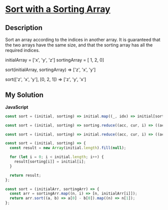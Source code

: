 # [Sort with a Sorting Array](https://www.codewars.com/kata/59dc8288fc3c49cc3f000039)

## Description

Sort an array according to the indices in another array. It is guaranteed that the two arrays have the same size, and that the sorting array has all the required indices.

initialArray = ['x', 'y', 'z'] sortingArray = [ 1, 2, 0]

sort(initialArray, sortingArray) => ['z', 'x', 'y']

sort(['z', 'x', 'y'], [0, 2, 1]) => ['z', 'y', 'x']

## My Solution

**JavaScript**

```js
const sort = (initial, sorting) => initial.map((_, idx) => initial[sorting.indexOf(idx)]);
```

```js
const sort = (initial, sorting) => sorting.reduce((acc, cur, i) => ((acc[cur] = initial[i]), acc), []);

const sort = (initial, sorting) => initial.reduce((acc, cur, i) => ((acc[sorting[i]] = cur), acc), []);
```

```js
const sort = (initial, sorting) => {
  const result = new Array(initial.length).fill(null);

  for (let i = 0; i < initial.length; i++) {
    result[sorting[i]] = initial[i];
  }

  return result;
};
```

```js
const sort = (initialArr, sortingArr) => {
  const arr = sortingArr.map((n, i) => [n, initialArr[i]]);
  return arr.sort((a, b) => a[0] - b[0]).map((n) => n[1]);
};
```
